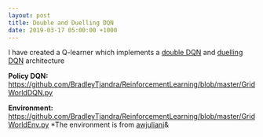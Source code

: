 ```yaml
---
layout: post
title: Double and Duelling DQN
date: 2019-03-17 05:00:00 +1000
---
```


I have created a Q-learner which implements a [double DQN](https://arxiv.org/abs/1509.06461) and [duelling DQN](https://arxiv.org/abs/1511.06581) architecture

**Policy DQN:**
https://github.com/BradleyTjandra/ReinforcementLearning/blob/master/GridWorldDQN.py

**Environment:**
https://github.com/BradleyTjandra/ReinforcementLearning/blob/master/GridWorldEnv.py
*The environment is from [awjuliani](https://github.com/awjuliani/DeepRL-Agents/blob/master/gridworld.py)&

